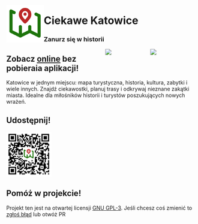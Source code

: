 <p>
<a href="https://konradowypl.github.io/katowice"><img src = "./assets/logo.png" align="left" width="100"></a>
<h1>Ciekawe Katowice</h1>
<h3>Zanurz się w historii</h3>
</p>
<p>

<p>
<img src="https://github.com/user-attachments/assets/4215b7dd-62fd-4c8c-a970-a8f9d9e09cee" align="right" width="120">
<img src="https://github.com/user-attachments/assets/a803956c-3682-46fc-aa74-69b8d5c78a70" align="right" width="120">

## Zobacz [online](https://konradowypl.github.io/katowice) bez pobieraia aplikacji!

Katowice w jednym miejscu: mapa turystyczna, historia, kultura, zabytki i wiele innych. Znajdź ciekawostki, planuj trasy i odkrywaj nieznane zakątki miasta. Idealne dla miłośników historii i turystów poszukujących nowych wrażeń.

</p>

## Udostępnij!

<img src="./assets/qr-code.png" width=120>

## Pomóż w projekcie!

Projekt ten jest na otwartej licensji [GNU GPL-3](./LICENSE). Jeśli chcesz coś zmienić to [zgłoś błąd](https://github.com/konradowypl/katowice/issues/new) lub otwóż PR
